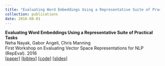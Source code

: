 ```yaml
---
title: "Evaluating Word Embeddings Using a Representative Suite of Practical Tasks"
collection: publications
date: 2016-08-01
---
```

<b>Evaluating Word Embeddings Using a Representative Suite of Practical Tasks</b> <br>
Neha Nayak, Gabor Angeli, Chris Manning<br>
First Workshop on Evaluating Vector Space Representations for NLP (RepEval). 2016<br>
[\[paper\]](http://nayakneha.github.io/files/NayakEtAl_RepEval_2016.pdf)
[\[bibtex\]](http://nayakneha.github.io/files/NayakEtAl_RepEval_2016.bib)
[\[code\]](https://github.com/NehaNayak/veceval)
[\[slides\]](http://nayakneha.github.io/files/NayakEtAl_RepEval_2016_slides.pdf)
